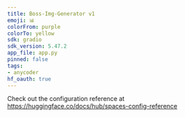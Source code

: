 ```yaml
---
title: Boss-Img-Generator v1
emoji: 📊
colorFrom: purple
colorTo: yellow
sdk: gradio
sdk_version: 5.47.2
app_file: app.py
pinned: false
tags:
- anycoder
hf_oauth: true
---
```



Check out the configuration reference at https://huggingface.co/docs/hub/spaces-config-reference
